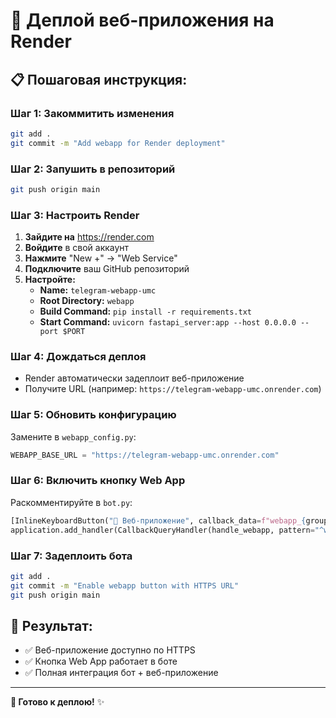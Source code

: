 # 🚀 Деплой веб-приложения на Render

## 📋 **Пошаговая инструкция:**

### **Шаг 1: Закоммитить изменения**
```bash
git add .
git commit -m "Add webapp for Render deployment"
```

### **Шаг 2: Запушить в репозиторий**
```bash
git push origin main
```

### **Шаг 3: Настроить Render**

1. **Зайдите на** https://render.com
2. **Войдите** в свой аккаунт
3. **Нажмите** "New +" → "Web Service"
4. **Подключите** ваш GitHub репозиторий
5. **Настройте:**
   - **Name:** `telegram-webapp-umc`
   - **Root Directory:** `webapp`
   - **Build Command:** `pip install -r requirements.txt`
   - **Start Command:** `uvicorn fastapi_server:app --host 0.0.0.0 --port $PORT`

### **Шаг 4: Дождаться деплоя**
- Render автоматически задеплоит веб-приложение
- Получите URL (например: `https://telegram-webapp-umc.onrender.com`)

### **Шаг 5: Обновить конфигурацию**
Замените в `webapp_config.py`:
```python
WEBAPP_BASE_URL = "https://telegram-webapp-umc.onrender.com"
```

### **Шаг 6: Включить кнопку Web App**
Раскомментируйте в `bot.py`:
```python
[InlineKeyboardButton("🚀 Веб-приложение", callback_data=f"webapp_{group}")],
application.add_handler(CallbackQueryHandler(handle_webapp, pattern="^webapp_"))
```

### **Шаг 7: Задеплоить бота**
```bash
git add .
git commit -m "Enable webapp button with HTTPS URL"
git push origin main
```

## 🎯 **Результат:**
- ✅ Веб-приложение доступно по HTTPS
- ✅ Кнопка Web App работает в боте
- ✅ Полная интеграция бот + веб-приложение

---

**🚀 Готово к деплою!** ✨

